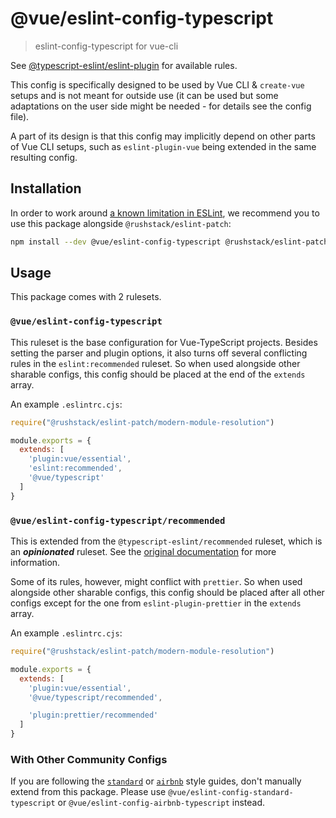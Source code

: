 # @vue/eslint-config-typescript

> eslint-config-typescript for vue-cli

See [@typescript-eslint/eslint-plugin](https://typescript-eslint.io/rules/) for available rules.

This config is specifically designed to be used by Vue CLI & `create-vue` setups
and is not meant for outside use (it can be used but some adaptations
on the user side might be needed - for details see the config file).

A part of its design is that this config may implicitly depend on
other parts of Vue CLI setups, such as `eslint-plugin-vue` being
extended in the same resulting config.

## Installation

In order to work around [a known limitation in ESLint](https://github.com/eslint/eslint/issues/3458), we recommend you to use this package alongside `@rushstack/eslint-patch`:

```sh
npm install --dev @vue/eslint-config-typescript @rushstack/eslint-patch
```

## Usage

This package comes with 2 rulesets.

### `@vue/eslint-config-typescript`

This ruleset is the base configuration for Vue-TypeScript projects.
Besides setting the parser and plugin options, it also turns off several conflicting rules in the `eslint:recommended` ruleset.
So when used alongside other sharable configs, this config should be placed at the end of the `extends` array.

An example `.eslintrc.cjs`:

```js
require("@rushstack/eslint-patch/modern-module-resolution")

module.exports = {
  extends: [
    'plugin:vue/essential',
    'eslint:recommended',
    '@vue/typescript'
  ]
}
```

### `@vue/eslint-config-typescript/recommended`

This is extended from the `@typescript-eslint/recommended` ruleset, which is an **_opinionated_** ruleset.
See the [original documentation](https://github.com/typescript-eslint/typescript-eslint/tree/master/packages/eslint-plugin/src/configs#recommended) for more information.

Some of its rules, however, might conflict with `prettier`.
So when used alongside other sharable configs, this config should be placed after all other configs except for the one from `eslint-plugin-prettier` in the `extends` array.

An example `.eslintrc.cjs`:

```js
require("@rushstack/eslint-patch/modern-module-resolution")

module.exports = {
  extends: [
    'plugin:vue/essential',
    '@vue/typescript/recommended',

    'plugin:prettier/recommended'
  ]
}
```

### With Other Community Configs

If you are following the [`standard`](https://standardjs.com/) or [`airbnb`](https://github.com/airbnb/javascript/) style guides, don't manually extend from this package.
Please use `@vue/eslint-config-standard-typescript` or `@vue/eslint-config-airbnb-typescript` instead.
